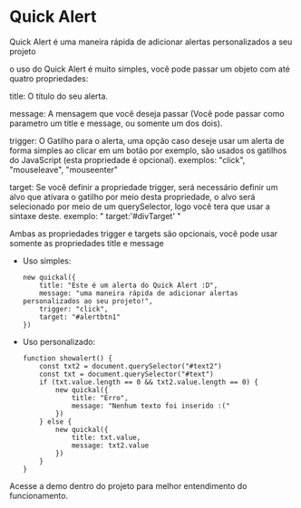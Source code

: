 # Quick Alert
Quick Alert é uma maneira rápida de adicionar alertas personalizados a seu projeto

o uso do Quick Alert é muito simples, você pode passar um objeto com até quatro propriedades:

title: O título do seu alerta.

message: A mensagem que você deseja passar (Você pode passar como parametro um title e message, ou somente um dos dois).

trigger: O Gatilho para o alerta, uma opção caso deseje usar um alerta de forma simples ao clicar em um botão por exemplo,
        são usados os gatilhos do JavaScript (esta propriedade é opcional).
        exemplos: "click", "mouseleave", "mouseenter"

target: Se você definir a propriedade trigger, será necessário definir um alvo que ativara o gatilho por meio desta propriedade,
        o alvo será selecionado por meio de um querySelector, logo você tera que usar a sintaxe deste.
        exemplo: " target:'#divTarget' "

Ambas as propriedades trigger e targets são opcionais, você pode usar somente as propriedades title e message

  - Uso simples:
        
        new quickal({
            title: "Este é um alerta do Quick Alert :D",
            message: "uma maneira rápida de adicionar alertas personalizados ao seu projeto!",
            trigger: "click",
            target: "#alertbtn1"
        })

  - Uso personalizado:
   
        function showalert() {
            const txt2 = document.querySelector("#text2")
            const txt = document.querySelector("#text")
            if (txt.value.length == 0 && txt2.value.length == 0) {
                new quickal({
                    title: "Erro",
                    message: "Nenhum texto foi inserido :("
                })
            } else {
                new quickal({
                    title: txt.value,
                    message: txt2.value
                })
            }
        }
        
  Acesse a demo dentro do projeto para melhor entendimento do funcionamento.
